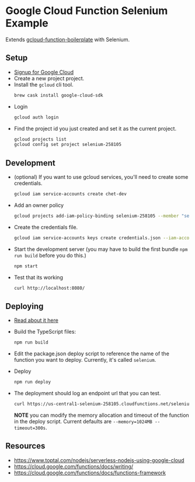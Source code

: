 # Google Cloud Function Selenium Example

Extends [gcloud-function-boilerplate](https://github.com/ccorcos/gcloud-function-boilerplate) with Selenium.

## Setup
- [Signup for Google Cloud](https://console.cloud.google.com)
- Create a new project project.
- Install the `gcloud` cli tool.
	```sh
	brew cask install google-cloud-sdk
	```
- Login
	```sh
	gcloud auth login
	```
- Find the project id you just created and set it as the current project.
	```sh
	gcloud projects list
	gcloud config set project selenium-258105
	```

## Development
- (optional) If you want to use gcloud services, you'll need to create some credentials.
	```sh
	gcloud iam service-accounts create chet-dev
	```
- Add an owner policy
	```sh
	gcloud projects add-iam-policy-binding selenium-258105 --member "serviceAccount:chet-dev@selenium-258105.iam.gserviceaccount.com" --role "roles/owner"
	```
- Create the credentials file.
	```sh
	gcloud iam service-accounts keys create credentials.json --iam-account chet-dev@selenium-258105.iam.gserviceaccount.com
	```
- Start the development server (you may have to build the first bundle `npm run build` before you do this.)
	```sh
	npm start
	```
- Test that its working
	```sh
	curl http://localhost:8080/
	```

## Deploying
- [Read about it here](https://cloud.google.com/functions/docs/deploying/filesystem)
- Build the TypeScript files:
	```sh
	npm run build
	```
- Edit the package.json deploy script to reference the name of the function you want to deploy. Currently, it's called `selenium`.
- Deploy
	```sh
	npm run deploy
	```
- The deployment should log an endpoint url that you can test.
	```sh
	curl https://us-central1-selenium-258105.cloudfunctions.net/selenium
	```

	**NOTE** you can modify the memory allocation and timeout of the function in the deploy script. Current defaults are `--memory=1024MB --timeout=300s`.

## Resources
- https://www.toptal.com/nodejs/serverless-nodejs-using-google-cloud
- https://cloud.google.com/functions/docs/writing/
- https://cloud.google.com/functions/docs/functions-framework